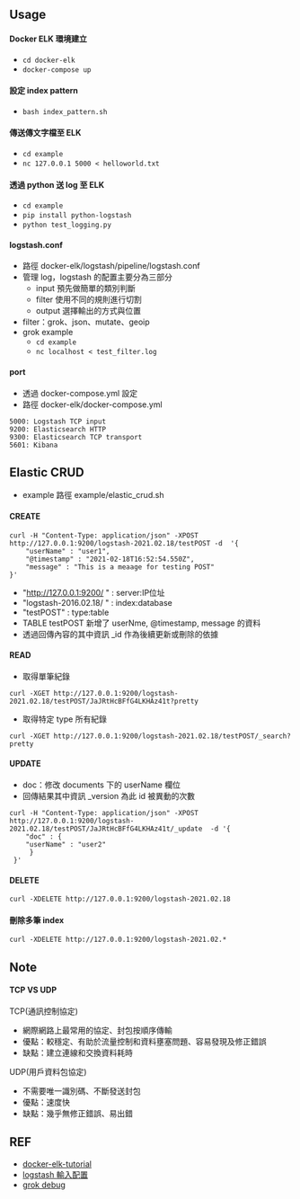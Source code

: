 ## Usage

#### Docker ELK 環境建立

- `cd docker-elk`
- `docker-compose up`

#### 設定 index pattern

- `bash index_pattern.sh`

#### 傳送傳文字檔至 ELK

- `cd example`
- `nc 127.0.0.1 5000 < helloworld.txt`

#### 透過 python 送 log 至 ELK

- `cd example`
- `pip install python-logstash`
- `python test_logging.py`

#### logstash.conf

- 路徑 docker-elk/logstash/pipeline/logstash.conf
- 管理 log，logstash 的配置主要分為三部分
    - input 預先做簡單的類別判斷
    - filter 使用不同的規則進行切割
    - output 選擇輸出的方式與位置
- filter：grok、json、mutate、geoip
- grok example
    - `cd example`
    - `nc localhost < test_filter.log`


#### port 

- 透過 docker-compose.yml 設定
- 路徑 docker-elk/docker-compose.yml
```
5000: Logstash TCP input
9200: Elasticsearch HTTP
9300: Elasticsearch TCP transport
5601: Kibana
```

## Elastic CRUD
- example 路徑 example/elastic_crud.sh

#### CREATE
```
curl -H "Content-Type: application/json" -XPOST http://127.0.0.1:9200/logstash-2021.02.18/testPOST -d  '{
    "userName" : "user1",
    "@timestamp" : "2021-02-18T16:52:54.550Z",
    "message" : "This is a meaage for testing POST"
}'
```
- "http://127.0.0.1:9200/ " : server:IP位址
- "logstash-2016.02.18/ " : index:database
- "testPOST" : type:table
- TABLE testPOST 新增了 userNme, @timestamp, message 的資料
- 透過回傳內容的其中資訊 _id 作為後續更新或刪除的依據

#### READ
- 取得單筆紀錄
```
curl -XGET http://127.0.0.1:9200/logstash-2021.02.18/testPOST/JaJRtHcBFfG4LKHAz41t?pretty
```

- 取得特定 type 所有紀錄
```
curl -XGET http://127.0.0.1:9200/logstash-2021.02.18/testPOST/_search?pretty
```

#### UPDATE
- doc：修改 documents 下的 userName 欄位
- 回傳結果其中資訊 _version 為此 id 被異動的次數

```
curl -H "Content-Type: application/json" -XPOST http://127.0.0.1:9200/logstash-2021.02.18/testPOST/JaJRtHcBFfG4LKHAz41t/_update  -d '{
    "doc" : {
    "userName" : "user2"
     }
 }'
```

#### DELETE
```
curl -XDELETE http://127.0.0.1:9200/logstash-2021.02.18
```

#### 刪除多筆 index
```
curl -XDELETE http://127.0.0.1:9200/logstash-2021.02.*
```

## Note

#### TCP VS UDP

TCP(通訊控制協定)
- 網際網路上最常用的協定、封包按順序傳輸
- 優點：較穩定、有助於流量控制和資料壅塞問題、容易發現及修正錯誤
- 缺點：建立連線和交換資料耗時

UDP(用戶資料包協定)
- 不需要唯一識別碼、不斷發送封包
- 優點：速度快
- 缺點：幾乎無修正錯誤、易出錯


## REF

- [docker-elk-tutorial](https://github.com/twtrubiks/docker-elk-tutorial/tree/master)
- [logstash 輸入配置](https://ithelp.ithome.com.tw/articles/10186351)
- [grok debug](https://grokdebug.herokuapp.com/)